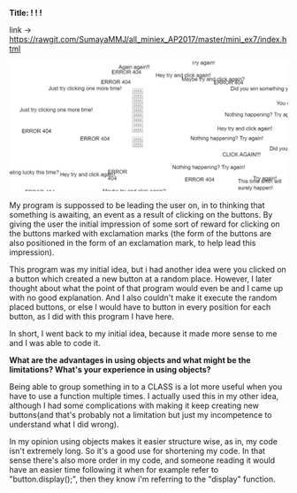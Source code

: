 **Title: ! ! !**

link -> https://rawgit.com/SumayaMMJ/all_miniex_AP2017/master/mini_ex7/index.html

![ScreenShot](https://raw.githubusercontent.com/SumayaMMJ/all_miniex_AP2017/master/mini_ex7/screenshot.JPG)

My program is suppossed to be leading the user on, in to thinking that something is awaiting, an event as a result of clicking on the buttons.
By giving the user the initial impression of some sort of reward for clicking on the buttons marked with exclamation marks (the form of the buttons are also positioned in the form of an exclamation mark, to help lead this impression).

This program was my initial idea, but i had another idea were you clicked on a button which created a new button at a random place.
However, I later thought about what the point of that program would even be and I came up with no good explanation. And I also couldn't make it execute the random placed buttons, or else I would have to button in every position for each button, as I did with this program I have here.

In short, I went back to my initial idea, because it made more sense to me and I was able to code it. 


**What are the advantages in using objects and what might be the limitations? What's your experience in using objects?**

Being able to group something in to a CLASS is a lot more useful when you have to use a function multiple times. 
I actually used this in my other idea, although I had some complications with making it keep creating new buttons(and that's probably not a limitation but just my incompetence to understand what I did wrong).

In my opinion using objects makes it easier structure wise, as in, my code isn't extremely long. So it's a good use for shortening my code.
In that sense there's also more order in my code, and someone reading it would have an easier time following it when for example refer to "button.display();", then they know i'm referring to the "display" function.
